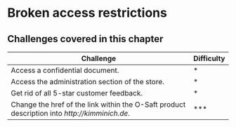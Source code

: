 # Broken access restrictions

## Challenges covered in this chapter

| Challenge | Difficulty |
| --------- | ---------- |
| Access a confidential document. | \* |
| Access the administration section of the store. | \* |
| Get rid of all 5-star customer feedback. | \* |
| Change the href of the link within the O-Saft product description into _http://kimminich.de_. | \*\*\* |
